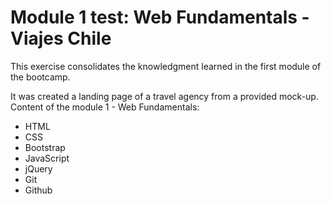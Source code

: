 # Module 1 test: Web Fundamentals - Viajes Chile

This exercise consolidates the knowledgment learned in the first module of the bootcamp.

It was created a landing page of a travel agency from a provided mock-up.
Content of the module 1 - Web Fundamentals: 
* HTML
* CSS
* Bootstrap
* JavaScript
* jQuery
* Git
* Github